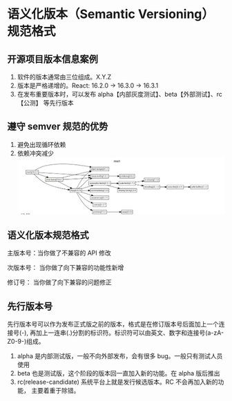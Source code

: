# 语义化版本（Semantic Versioning）规范格式

## 开源项目版本信息案例

1. 软件的版本通常由三位组成。X.Y.Z
1. 版本是严格递增的。React: 16.2.0 -> 16.3.0 -> 16.3.1
1. 在发布重要版本时，可以发布 alpha【内部灰度测试】、beta【外部测试】、rc【公测】
 等先行版本

## 遵守 semver 规范的优势
1. 避免出现循环依赖
1. 依赖冲突减少
![react semver](./assets/semver.png)

## 语义化版本规范格式

主版本号：当你做了不兼容的 API 修改

次版本号： 当你做了向下兼容的功能性新增

修订号： 当你做了向下兼容的问题修正

## 先行版本号

先行版本号可以作为发布正式版之前的版本，格式是在修订版本号后面加上一个连接号(-),
再加上一连串(.)分割的标识符。标识符可以由英文、数字和连接号(a-zA-Z0-9-)组成。

1. alpha 是内部测试版，一般不向外部发布，会有很多 bug。一般只有测试人员使用
1. beta 也是测试版，这个阶段的版本回一直加入新的功能。在 alpha 版后推出
1. rc(release-candidate) 系统平台上就是发行候选版本。RC 不会再加入新的功能，
主要着重于除错。
